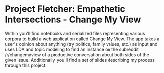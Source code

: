 # Project Fletcher: Empathetic Intersections - Change My View

Within you'll find notebooks and serialized files representing various corpora to build a web application called Change My View. The app takes a user's opinion about anything (try politics, family values, etc.) as input and uses LDA and topic modeling to find an instance on the subreddit /r/changemyview of a productive conversation about both sides of the given issue. Additionally, you'll find a set of slides describing my process through this project.